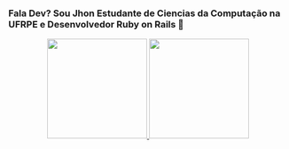 ### Fala Dev? Sou Jhon Estudante de Ciencias da Computação na UFRPE e Desenvolvedor Ruby on Rails 👋

  <div align="center">
  <a href="https://github.com/jhonsidney">
  <img height="180em" src="https://github-readme-stats.vercel.app/api?username=jhonsidney&show_icons=true&theme=dracula&include_all_commits=true&count_private=true"/>
  <img height="180em" src="https://github-readme-stats.vercel.app/api/top-langs/?username=jhonsidney&layout=compact&langs_count=7&theme=dracula"/>
</div>
